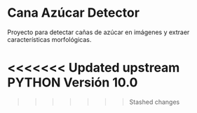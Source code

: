 # Cana Azúcar Detector

Proyecto para detectar cañas de azúcar en imágenes y extraer características morfológicas.

<<<<<<< Updated upstream
PYTHON Versión 10.0
=======

>>>>>>> Stashed changes
